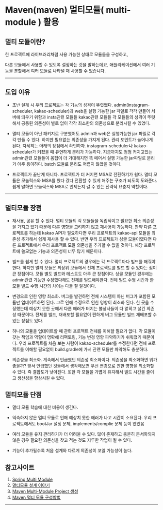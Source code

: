 
# Maven(maven) 멀티모듈( multi-module ) 활용


## 멀티 모듈이란? 

한 프로젝트에 라이브러리처럼 사용 가능한 상태로 모듈들을 구성하고, 

다른 모듈에서 사용할 수 있도록 설정하는 것을 말하는데요, 애플리케이션에서 여러 기능을 분할해서 여러 모듈로 나타낼 때 사용할 수 있습니다.

---

## 도입 이유

- 초반 설계 시 우리 프로젝트는 각 기능의 성격이 뚜렷했다. admin(instagram-scheduler, kakao-scheduler)과 web을 실행 가능한 jar 파일로 각각 만들어 서버에 띄우기 위함과 insta관련 모듈들 kakao관련 모듈들 각 모듈들의 성격이 뚜렷해서 공통된 의존성이 별로 없이 각각 최소한의 의존성으로 분리시킬 수 있었다.

- 멀티 모듈이 아닌 패키지로 구분했어도 admin과 web은 실행가능한 jar 파일로 각각 만들 수 있다. 하지만 필요없는 의존성을 가지게 된다. 관리 포인트가 늘어나게 된다. 자세히는 아래의 장점에서 확인하자.
instagram-scheduler나 kakao-scheduler가 커졌을 때 유연하게 분리가 가능하다. 지금까지도 점점 커지고있는 admin관련 모듈들이 몸집이 더 거대해지면 똑 떼어서 실행 가능한 jar파일로 분리가 아주 용이하다. batch 모듈로 분리도 어렵지 않았을 것이다.

- 프로젝트가 끝난게 아니다. 프로젝트가 더 커지면 MSA로 전환하기가 쉽다. 멀티 모듈은 모놀릭스와 MSA를 왔다 갔다 전환할 수 있게 해주는 구조가 되도록 도와준다. 쉽게 말하면 모놀릭스와 MSA로 언제든지 갈 수 있는 전략적 요충지 역할이다.

---

## 멀티모듈 장점

-  재사용, 공유 할 수 있다. 멀티 모듈의 각 모듈들을 독립적이고 필요한 최소 의존성을 가지고 있기 때문에 다른 영향을 고려하지 않고 재사용이 가능하다. 만약 다른 프로젝트를 하는데 kakao API가 필요하다면 우리 프로젝트의 kakao-api 모듈을 의존성 추가해서 쉽게 재사용 할 수 있다. 반면 우리 프로젝트가 싱글 모듈이였다면 다른 프로젝트에서 우리 프로젝트 모듈 의존성을 추가할 수 없을 것이다. 해당 프로젝트에 쓸모없는 기능과 의존성이 너무 많기 때문이다.

-  빌드를 쉽게 할 수 있다. 멀티 프로젝트의 경우에는 각 프로젝트마다 빌드를 해줘야 한다. 하지만 멀티 모듈은 최상위 모듈에서 전체 프로젝트를 빌드 할 수 있다는 점이 큰 장점이다. 모듈 별도 빌드와 테스트도 아주 큰 장점이다. 싱글 모듈인 경우에는 admin관련 기능만 수정했다해도 전체를 빌드해야한다. 전체 빌드 수행 시간과 한 모듈 빌드 수행 시간의 차이는 다들 잘 알것이다.

- 변경으로 인한 영향 최소화. 버그를 발견하면 전체 시스템이 아닌 버그가 포함된 모듈만 업데이트하면 된다. 그로 인해 수정으로 인한 영향이 최소화 된다. 한 곳을 수정했는데 예상치 못한 곳에서 다른 에러가 터지는 불상사들이 다 얽히고 설킨 의존성 때문이다. 전체를 빌드, 재배포할 필요없이 편하게 버그 모듈만 빌드 재배포할 수 있는 장점도 있다.

- 하나의 모듈을 업데이트할 때 관련 프로젝트 전체를 이해할 필요가 없다. 각 모듈이 갖는 책임과 역할이 명확해 리팩토링, 기능 변경 영향 파악하기가 쉬워졌기 때문이다. 우리 프로젝트를 처음 보는 사람이 kakao-scheduler를 수정한다면 전체 프로젝트를 이해할 필요없이 build.gradle에 가서 관련 모듈만 파악해도 충분하다.

- 의존성을 최소화. 계속해서 언급했던 의존성 최소화이다. 의존성을 최소화하면 뭐가 좋을까? 앞서 언급했던 것들에서 생각해보면 우선 변경으로 인한 영향을 최소화할 수 있다. 즉 결합도가 낮아진다. 또한 각 모듈을 가볍게 유지해서 빌드 시간을 줄이고 생산성을 향상시킬 수 있다. 

## 멀티모듈 단점

- 멀티 모듈 학습에 대한 비용이 생긴다.

- 익숙하지 않은 멀티 모듈로 인해 예상치 못한 에러가 나고 시간이 소요된다. 우리 프로젝트에서도 bootJar 설정 문제, implements/complie 문제 등이 있었음

- 여러 모듈을 유지 관리하기가 더 어려울 수 있다. 많이 존재하고 충분히 문서화되지 않은 경우 필요한 의존성을 찾고 적는 것도 지루한 작업이 될 수 있다.

- 기능이 추가될수록 처음 설계와 다르게 의존성이 꼬일 가능성이 높다.





## 참고사이트
1. [Spring Multi Module](https://spring.io/guides/gs/multi-module/)
2. [멀티모듈 설계 이야기](https://techblog.woowahan.com/2637/)
3. [Maven Multi-Module Project 생성](https://moonsiri.tistory.com/74)
4. [Maven 멀티 모듈 구성방법](https://batory.tistory.com/461)
---
